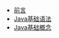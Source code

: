 - [前言](NeverTooOldToLearn/Java/前言)
- [Java基础语法](NeverTooOldToLearn/Java/Java基础语法)
- [Java基础概念](NeverTooOldToLearn/Java/Java基础概念)